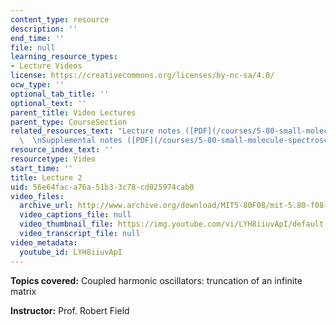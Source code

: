 ```yaml
---
content_type: resource
description: ''
end_time: ''
file: null
learning_resource_types:
- Lecture Videos
license: https://creativecommons.org/licenses/by-nc-sa/4.0/
ocw_type: ''
optional_tab_title: ''
optional_text: ''
parent_title: Video Lectures
parent_type: CourseSection
related_resources_text: "Lecture notes ([PDF](/courses/5-80-small-molecule-spectroscopy-and-dynamics-fall-2008/resources/02_580ln_08))\
  \  \nSupplemental notes ([PDF](/courses/5-80-small-molecule-spectroscopy-and-dynamics-fall-2008/resources/02s_mtxsol))"
resource_index_text: ''
resourcetype: Video
start_time: ''
title: Lecture 2
uid: 56e64fac-a76a-51b3-3c78-cd025974cab0
video_files:
  archive_url: http://www.archive.org/download/MIT5-80F08/mit-5.80-f08-lec02_300k.mp4
  video_captions_file: null
  video_thumbnail_file: https://img.youtube.com/vi/LYH8iiuvApI/default.jpg
  video_transcript_file: null
video_metadata:
  youtube_id: LYH8iiuvApI
---
```


**Topics covered:** Coupled harmonic oscillators: truncation of an infinite matrix

**Instructor:** Prof. Robert Field

